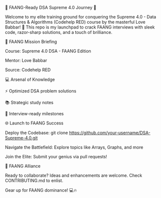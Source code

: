 🌟 FAANG-Ready DSA Supreme 4.0 Journey 🌟

Welcome to my elite training ground for conquering the Supreme 4.0 - Data Structures & Algorithms (Codehelp RED) course by the masterful Love Babbar! 💼 This repo is my launchpad to crack FAANG interviews with sleek code, razor-sharp solutions, and a touch of brilliance.



🚀 FAANG Mission Briefing





Course: Supreme 4.0 DSA - FAANG Edition



Mentor: Love Babbar



Source: Codehelp RED



💻 Arsenal of Knowledge





⚡ Optimized DSA problem solutions



📚 Strategic study notes



🎯 Interview-ready milestones



🌐 Launch to FAANG Success





Deploy the Codebase: git clone https://github.com/your-username/DSA-Supreme-4.0.git



Navigate the Battlefield: Explore topics like Arrays, Graphs, and more



Join the Elite: Submit your genius via pull requests!



🤝 FAANG Alliance

Ready to collaborate? Ideas and enhancements are welcome. Check CONTRIBUTING.md to enlist.



Gear up for FAANG dominance! 💻🔥